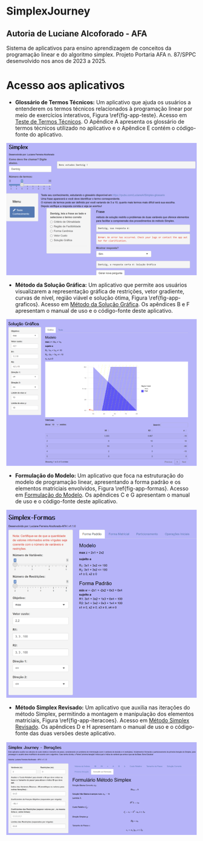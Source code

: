 # SimplexJourney
## Autoria de Luciane Alcoforado - AFA

Sistema de aplicativos para ensino aprendizagem de conceitos da programação linear e do algoritmo simplex. Projeto Portaria AFA n. 87/SPPC desenvolvido nos anos de 2023 a 2025.

# Acesso aos aplicativos

-   **Glossário de Termos Técnicos:** Um aplicativo que ajuda os usuários a entenderem os termos técnicos relacionados à programação linear por meio de exercícios interativos, Figura \ref{fig-app-teste}. Acesso em [Teste de Termos Técnicos](https://lucianefalcoforado.shinyapps.io/Teste_Termos/). O Apêndice A apresenta os glossário de termos técnicos utilizado no aplicativo e o Apêndice E contém o código-fonte do aplicativo.

![Página inicial do Aplicativo de Termos Técnicos.](App_TesteTermos.png)
-   **Método da Solução Gráfica:** Um aplicativo que permite aos usuários visualizarem a representação gráfica de restrições, vetor gradiente, curvas de nível, região viável e solução ótima, Figura \ref{fig-app-graficos}. Acesso em [Método da Solução Gráfica](https://lucianefalcoforado.shinyapps.io/SimplexJourney-Grafico/). Os apêndices B e F apresentam o manual de uso e o código-fonte deste aplicativo.

![Página inicial do Aplicativo para Método da Solução Gráfica.](App_graficos.png)

-   **Formulação do Modelo:** Um aplicativo que foca na estruturação do modelo de programação linear, apresentando a forma padrão e os elementos matriciais envolvidos, Figura \ref{fig-app-formas}. Acesso em [Formulação do Modelo](https://lucianefalcoforado.shinyapps.io/Simplex_Formas/). Os apêndices C e G apresentam o manual de uso e o código-fonte deste aplicativo.

![Página inicial do Aplicativo sobre Forma Padrão e Forma Matricial.](App_formas.png)

-   **Método Simplex Revisado:** Um aplicativo que auxilia nas iterações do método Simplex, permitindo a montagem e manipulação dos elementos matriciais, Figura \ref{fig-app-iteracoes}. Acesso em [Método Simplex Revisado](https://lucianefalcoforado.shinyapps.io/Simplex_iteracoes/). Os apêndices D e H apresentam o manual de uso e o código-fonte das duas versões deste aplicativo.

![Página inicial do Aplicativo Iterações.](App_iteracoes.png)

